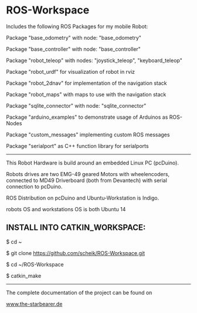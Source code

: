 ROS-Workspace
========================
Includes the following ROS Packages for my mobile Robot:

 Package "base_odometry" with node: 
 "base_odometry"
 
 Package "base_controller" with node: 
 "base_controller"
 
 Package "robot_teleop" with nodes:
 "joystick_teleop", 
 "keyboard_teleop"

 Package "robot_urdf" for visualization
 of robot in rviz
 
 Package "robot_2dnav" for implementation
 of the navigation stack

 Package "robot_maps" with maps
 to use with the navigation stack
 
 Package "sqlite_connector" with node: 
 "sqlite_connector"
 
 Package "arduino_examples" to demonstrate
 usage of Arduinos as ROS- Nodes
 
 Package "custom_messages" implementing 
 custom ROS messages
 
 Package "serialport" as C++ function
 library for serialports

--------------------------

This Robot Hardware is build around an embedded Linux PC (pcDuino). 

Robots drives are two EMG-49 geared Motors with wheelencoders, connected to MD49 Driverboard (both from Devantech) with serial connection to pcDuino.

ROS Distribution on pcDuino and Ubuntu-Workstation is Indigo.

robots OS and workstations OS is both Ubuntu 14

INSTALL INTO CATKIN_WORKSPACE:
---------------------------

$ cd ~

$ git clone https://github.com/scheik/ROS-Workspace.git

$ cd ~/ROS-Workspace

$ catkin_make

---------------------------
The complete documentation of the project can be found on

www.the-starbearer.de
